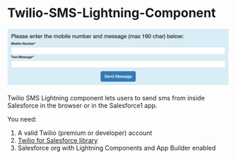 # Twilio-SMS-Lightning-Component
![Twilio-SMS-Lightning-Component](TwilioSMSComponent.png)

Twilio SMS Lightning component lets users to send sms from inside Salesforce in the browser
or in the Salesforce1 app.

You need:
1. A valid Twilio (premium or developer) account
2. [Twilio for Salesforce library](https://www.twilio.com/docs/salesforce/install)
3. Salesforce org with Lightning Components and App Builder enabled

